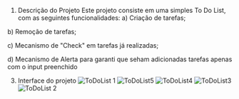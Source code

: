 1) Descrição do Projeto
Este projeto consiste em uma simples To Do List, com as seguintes funcionalidades:
a) Criação de tarefas;

b) Remoção de tarefas; 

c) Mecanismo de "Check" em tarefas já realizadas;

d) Mecanismo de Alerta para garanti que seham adicionadas tarefas apenas com o input preenchido

3) Interface do projeto
![ToDoList 1](https://github.com/VitorR-Soares/toDoList/assets/160509234/ef6dca23-760f-4dec-9039-3187055f2b96)
![ToDoList5](https://github.com/VitorR-Soares/toDoList/assets/160509234/6cb437f7-bd60-4672-9088-260a1ef9571c)
![ToDoList4](https://github.com/VitorR-Soares/toDoList/assets/160509234/73319f18-165d-480b-84d7-eea2c55bfb17)
![ToDoList3](https://github.com/VitorR-Soares/toDoList/assets/160509234/6ece5c84-ee9b-4ad3-8c83-98801fb59ec0)
![ToDoList 2](https://github.com/VitorR-Soares/toDoList/assets/160509234/76e2b2d8-86bd-48b6-bf71-2856b7424f2e)
